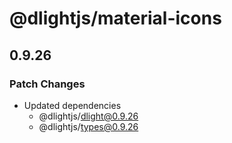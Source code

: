 # @dlightjs/material-icons

## 0.9.26

### Patch Changes

- Updated dependencies
  - @dlightjs/dlight@0.9.26
  - @dlightjs/types@0.9.26
